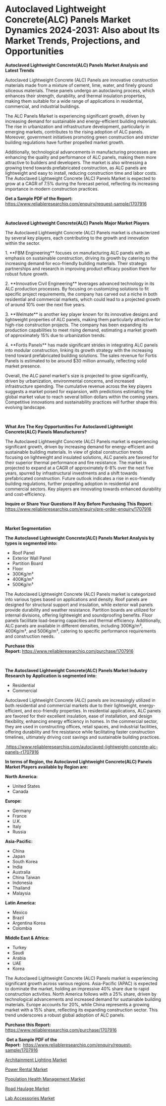 <p><h1>Autoclaved Lightweight Concrete(ALC) Panels Market Dynamics 2024-2031: Also about Its Market Trends, Projections, and Opportunities</h1></p><p><strong>Autoclaved Lightweight Concrete(ALC) Panels Market Analysis and Latest Trends</strong></p>
<p><p>Autoclaved Lightweight Concrete (ALC) Panels are innovative construction materials made from a mixture of cement, lime, water, and finely ground siliceous materials. These panels undergo an autoclaving process, which enhances their strength, durability, and thermal insulation properties, making them suitable for a wide range of applications in residential, commercial, and industrial buildings.</p><p>The ALC Panels Market is experiencing significant growth, driven by increasing demand for sustainable and energy-efficient building materials. The rise in urbanization and infrastructure development, particularly in emerging markets, contributes to the rising adoption of ALC panels. Moreover, government initiatives promoting green construction and stricter building regulations have further propelled market growth. </p><p>Additionally, technological advancements in manufacturing processes are enhancing the quality and performance of ALC panels, making them more attractive to builders and developers. The market is also witnessing a growing trend towards prefabricated construction, as ALC panels are lightweight and easy to install, reducing construction time and labor costs. The Autoclaved Lightweight Concrete (ALC) Panels Market is expected to grow at a CAGR of 7.5% during the forecast period, reflecting its increasing importance in modern construction practices.</p></p>
<p><strong>Get a Sample PDF of the Report:&nbsp;</strong> <a href="https://www.reliableresearchiq.com/enquiry/request-sample/1707916?utm_campaign=1257&utm_medium=2&utm_source=Github&utm_content=ia&utm_term=07102024&utm_id=autoclaved-lightweight-concretealc-panels">https://www.reliableresearchiq.com/enquiry/request-sample/1707916</a></p>
<p>&nbsp;</p>
<p><strong>Autoclaved Lightweight Concrete(ALC) Panels Major Market Players</strong></p>
<p><p>The Autoclaved Lightweight Concrete (ALC) Panels market is characterized by several key players, each contributing to the growth and innovation within the sector. </p><p>1. **FBM Engineering** focuses on manufacturing ALC panels with an emphasis on sustainable construction, driving its growth by catering to the increasing demand for eco-friendly building materials. Their strategic partnerships and research in improving product efficacy position them for robust future growth. </p><p>2. **Innovative Civil Engineering** leverages advanced technology in its ALC production processes. By focusing on customizing solutions to fit specific project requirements, the company has carved out a niche in both residential and commercial markets, which could lead to a projected growth of around 10% over the next five years.</p><p>3. **Welmate** is another key player known for its innovative designs and lightweight properties of ALC panels, making them particularly attractive for high-rise construction projects. The company has been expanding its production capabilities to meet rising demand, estimating a market growth of approximately 15% due to urbanization trends.</p><p>4. **Fortis Panels** has made significant strides in integrating ALC panels into modular construction, linking its growth strategy with the increasing trend toward prefabricated building solutions. The sales revenue for Fortis Panels is estimated to be around $30 million annually, reflecting solid market presence.</p><p>Overall, the ALC panel market's size is projected to grow significantly, driven by urbanization, environmental concerns, and increased infrastructure spending. The cumulative revenue across the key players suggests a market poised for expansion, with predictions estimating the global market value to reach several billion dollars within the coming years. Competitive innovations and sustainability practices will further shape this evolving landscape.</p></p>
<p>&nbsp;</p>
<p><strong>What Are The Key Opportunities For Autoclaved Lightweight Concrete(ALC) Panels Manufacturers?</strong></p>
<p><p>The Autoclaved Lightweight Concrete (ALC) Panels market is experiencing significant growth, driven by increasing demand for energy-efficient and sustainable building materials. In view of global construction trends focusing on lightweight and insulated solutions, ALC panels are favored for their superior thermal performance and fire resistance. The market is projected to expand at a CAGR of approximately 6-8% over the next five years, spurred by infrastructural investments and a shift towards prefabricated construction. Future outlook indicates a rise in eco-friendly building regulations, further propelling adoption in residential and commercial sectors. Key players are innovating towards enhanced durability and cost-efficiency.</p></p>
<p><strong>Inquire or Share Your Questions If Any Before Purchasing This Report:</strong> <a href="https://www.reliableresearchiq.com/enquiry/pre-order-enquiry/1707916?utm_campaign=1257&utm_medium=2&utm_source=Github&utm_content=ia&utm_term=07102024&utm_id=autoclaved-lightweight-concretealc-panels">https://www.reliableresearchiq.com/enquiry/pre-order-enquiry/1707916</a></p>
<p>&nbsp;</p>
<p><strong>Market Segmentation</strong></p>
<p><strong>The Autoclaved Lightweight Concrete(ALC) Panels Market Analysis by types is segmented into:</strong></p>
<p><ul><li>Roof Panel</li><li>Exterior Wall Panel</li><li>Partition Board</li><li>Floor</li><li>300Kg/m³</li><li>400Kg/m³</li><li>500Kg/m³</li></ul></p>
<p><p>The Autoclaved Lightweight Concrete (ALC) Panels market is categorized into various types based on applications and density. Roof panels are designed for structural support and insulation, while exterior wall panels provide durability and weather resistance. Partition boards are utilized for internal divisions, offering lightweight and soundproofing benefits. Floor panels facilitate load-bearing capacities and thermal efficiency. Additionally, ALC panels are available in different densities, including 300Kg/m³, 400Kg/m³, and 500Kg/m³, catering to specific performance requirements and construction needs.</p></p>
<p><strong>Purchase this Report:&nbsp;</strong><a href="https://www.reliableresearchiq.com/purchase/1707916?utm_campaign=1257&utm_medium=2&utm_source=Github&utm_content=ia&utm_term=07102024&utm_id=autoclaved-lightweight-concretealc-panels">https://www.reliableresearchiq.com/purchase/1707916</a></p>
<p>&nbsp;</p>
<p><strong>The Autoclaved Lightweight Concrete(ALC) Panels Market Industry Research by Application is segmented into:</strong></p>
<p><ul><li>Residential</li><li>Commercial</li></ul></p>
<p><p>Autoclaved Lightweight Concrete (ALC) panels are increasingly utilized in both residential and commercial markets due to their lightweight, energy-efficient, and eco-friendly properties. In residential applications, ALC panels are favored for their excellent insulation, ease of installation, and design flexibility, enhancing energy efficiency in homes. In the commercial sector, they are used in constructing offices, retail spaces, and industrial facilities, offering durability and fire resistance while facilitating faster construction timelines, ultimately driving cost savings and sustainable building practices.</p></p>
<p><a href="https://www.reliableresearchiq.com/autoclaved-lightweight-concrete-alc-panels-r1707916?utm_campaign=1257&utm_medium=2&utm_source=Github&utm_content=ia&utm_term=07102024&utm_id=autoclaved-lightweight-concretealc-panels">&nbsp;https://www.reliableresearchiq.com/autoclaved-lightweight-concrete-alc-panels-r1707916</a></p>
<p><strong>In terms of Region, the Autoclaved Lightweight Concrete(ALC) Panels Market Players available by Region are:</strong></p>
<p>
    <p> <strong> North America: </strong>
        <ul>
            <li>United States</li>
            <li>Canada</li>
        </ul>
        </p> 
    <p> <strong> Europe: </strong>
        <ul>
            <li>Germany</li>
            <li>France</li>
            <li>U.K.</li>
            <li>Italy</li>
            <li>Russia</li>
        </ul>
        </p> 
    <p> <strong> Asia-Pacific: </strong>
        <ul>
            <li>China</li>
            <li>Japan</li>
            <li>South Korea</li>
            <li>India</li>
            <li>Australia</li>
            <li>China Taiwan</li>
            <li>Indonesia</li>
            <li>Thailand</li>
            <li>Malaysia</li>
        </ul>
        </p> 
    <p> <strong> Latin America: </strong>
        <ul>
            <li>Mexico</li>
            <li>Brazil</li>
            <li>Argentina Korea</li>
            <li>Colombia</li>
        </ul>
        </p> 
    <p> <strong> Middle East & Africa: </strong>
        <ul>
            <li>Turkey</li>
            <li>Saudi</li>
            <li>Arabia</li>
            <li>UAE</li>
            <li>Korea</li>
        </ul>
    </p>
    </p>
<p><p>The Autoclaved Lightweight Concrete (ALC) Panels market is experiencing significant growth across various regions. Asia-Pacific (APAC) is expected to dominate the market, holding an impressive 40% share due to rapid construction activities. North America follows with a 25% share, driven by technological advancements and increased demand for sustainable building materials. Europe accounts for 20%, while China represents a growing market with a 15% share, reflecting its expanding construction sector. This trend underscores a robust global adoption of ALC panels.</p></p>
<p><strong>Purchase this Report: </strong><a href="https://www.reliableresearchiq.com/purchase/1707916?utm_campaign=1257&utm_medium=2&utm_source=Github&utm_content=ia&utm_term=07102024&utm_id=autoclaved-lightweight-concretealc-panels">https://www.reliableresearchiq.com/purchase/1707916</a></p>
<p>&nbsp;<strong>Get a Sample PDF of the Report:&nbsp;&nbsp;</strong><a href="https://www.reliableresearchiq.com/enquiry/request-sample/1707916?utm_campaign=1257&utm_medium=2&utm_source=Github&utm_content=ia&utm_term=07102024&utm_id=autoclaved-lightweight-concretealc-panels">https://www.reliableresearchiq.com/enquiry/request-sample/1707916</a></p>
<p><strong></strong></p>
<p><p><a href="https://issuu.com/reportprime-2/docs/architainment-lighting-market-size-_713252b3381df8?utm_campaign=1257&utm_medium=2&utm_source=Github&utm_content=ia&utm_term=07102024&utm_id=autoclaved-lightweight-concretealc-panels">Architainment Lighting Market</a></p><p><a href="https://issuu.com/reportprime-2/docs/power-rental-market-size-2030.pptx_fe4c0b4f1ec185?utm_campaign=1257&utm_medium=2&utm_source=Github&utm_content=ia&utm_term=07102024&utm_id=autoclaved-lightweight-concretealc-panels">Power Rental Market</a></p><p><a href="https://www.linkedin.com/pulse/analyzing-global-population-health-management-market-growth-1dree?utm_campaign=1257&utm_medium=2&utm_source=Github&utm_content=ia&utm_term=07102024&utm_id=autoclaved-lightweight-concretealc-panels">Population Health Management Market</a></p><p><a href="https://www.linkedin.com/pulse/investing-road-haulage-market-trends-leading-products-y7t7e?utm_campaign=1257&utm_medium=2&utm_source=Github&utm_content=ia&utm_term=07102024&utm_id=autoclaved-lightweight-concretealc-panels">Road Haulage Market</a></p><p><a href="https://www.linkedin.com/pulse/lab-accessories-industry-sector-market-dynamics-future-o6vhe?utm_campaign=1257&utm_medium=2&utm_source=Github&utm_content=ia&utm_term=07102024&utm_id=autoclaved-lightweight-concretealc-panels">Lab Accessories Market</a></p></p>